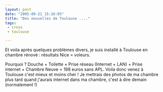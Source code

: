 ```yaml
---
layout: post
date: "2005-09-21 15:16:05"
title: "Des nouvelles de Toulouse ...."
tags:
 - crous
 - toulouse

---
```


Et voila après quelques problèmes divers, je suis installé à Toulouse en chambre rénové : résultats Nice = voleurs. 

Pourquoi ? Douche + Toilette + Prise réseau (Internet + LAN) + Prise internet + Chambre Neuve = 198 euros sans APL. Voila donc venez à Toulouse c'est mieux et moins cher ! Je mettrais des photos de ma chambre plus tard quand j'aurais internet dans ma chambre, c'est à dire demain (normalement !)
